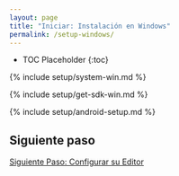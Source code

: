 ```yaml
---
layout: page
title: "Iniciar: Instalación en Windows"
permalink: /setup-windows/
---
```


* TOC Placeholder
{:toc}

{% include setup/system-win.md %}

{% include setup/get-sdk-win.md %}

{% include setup/android-setup.md %}

## Siguiente paso

[Siguiente Paso: Configurar su Editor](/get-started/editor/)
